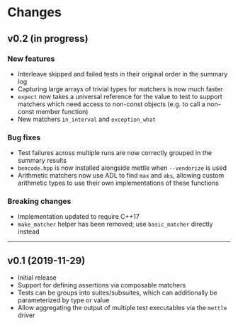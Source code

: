# Changes

## v0.2 (in progress)

### New features
- Interleave skipped and failed tests in their original order in the summary log
- Capturing large arrays of trivial types for matchers is now much faster
- `expect` now takes a universal reference for the value to test to support
  matchers which need access to non-const objects (e.g. to call a non-const
  member function)
- New matchers `in_interval` and `exception_what`

### Bug fixes
- Test failures across multiple runs are now correctly grouped in the summary
  results
- `bencode.hpp` is now installed alongside mettle when `--vendorize` is used
- Arithmetic matchers now use ADL to find `max` and `abs`, allowing custom
  arithmetic types to use their own implementations of these functions

### Breaking changes
- Implementation updated to require C++17
- `make_matcher` helper has been removed; use `basic_matcher` directly instead

---

## v0.1 (2019-11-29)

- Initial release
- Support for defining assertions via composable matchers
- Tests can be groups into suites/subsuites, which can additionally be
  parameterized by type or value
- Allow aggregating the output of multiple test executables via the `mettle`
  driver
